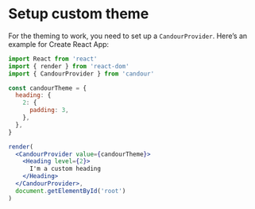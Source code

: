 # Setup custom theme

For the theming to work, you need to set up a `CandourProvider`. Here’s an example for Create React App:

```jsx
import React from 'react'
import { render } from 'react-dom'
import { CandourProvider } from 'candour'

const candourTheme = {
  heading: {
    2: {
      padding: 3,
    },
  },
}

render(
  <CandourProvider value={candourTheme}>
    <Heading level={2}>
      I'm a custom heading
    </Heading>
  </CandourProvider>,
  document.getElementById('root')
)
```
